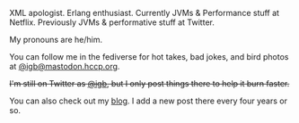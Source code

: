 XML apologist. Erlang enthusiast. Currently JVMs & Performance stuff at Netflix. Previously JVMs & performative stuff at 
Twitter.

My pronouns are he/him.

You can follow me in the fediverse for hot takes, bad jokes, and bird photos at [@igb@mastodon.hccp.org](https://mastodon.hccp.org/@igb).

~~I'm still on Twitter as [@igb](https://twitter.com/igb), but I only post things there to help it burn faster.~~

You can also check out my [blog](http://www.hccp.org/blog.html). I add a new post there every four years or so.
